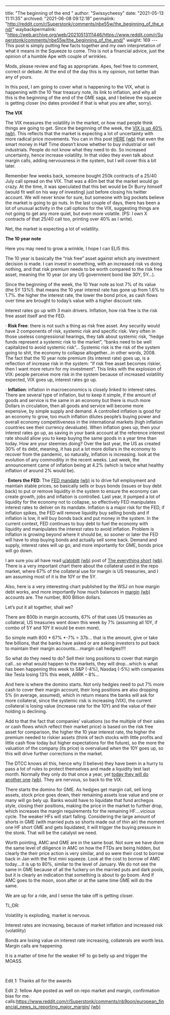 ---
title: "The beginning of the end "
author: "Swissycheesy"
date: "2021-05-13 11:11:35"
archived: "2021-06-08 09:12:18"
permalink: "http://reddit.com/r/Superstonk/comments/nbe55w/the_beginning_of_the_end/"
waybackpermalink: "https://web.archive.org/web/20210513111446/https://www.reddit.com/r/Superstonk/comments/nbe55w/the_beginning_of_the_end/"
weight: 169
---This post is simply putting few facts together and my own interpretation of what it means in the Squeeze to come. This is not a financial advice, just the opinion of a humble Ape with couple of wrinkles.


Mods, please review and flag as appropriate. Apes, feel free to comment, correct or debate. At the end of the day this is my opinion, not better than any of yours.


In this post, I am going to cover what is happening to the VIX, what is happening with the 10 Year treasury note, its link to inflation, and why all this is the beginning of the end of the GME saga, and I believe the squeeze is getting closer (no dates provided if that is what you are after, sorry).


**The VIX**


The VIX measures the volatility in the market, or how mad people think things are going to get. Since the beginning of the week, the [VIX is up 40%](https://finance.yahoo.com/quote/%5EVIX?p=%5eVIX&.tsrc=fin-srch) [(wb)](https://web.archive.org/web/20181025002413/https://finance.yahoo.com/quote/%5EVIX?p=^VIX&.tsrc=fin-srch). This reflects that the market is expecting a lot of uncertainty with more radical price movements. You can in this post [HERE](https://www.reddit.com/r/amcstock/comments/naucr8/did_i_hear_that_right_margin_call/) [(wb)](https://www.reddit.com/r/amcstock/comments/naucr8/did_i_hear_that_right_margin_call/) that even the smart money in Half Time doesn’t know whether to buy industrial or sell industrials. People do not know what they need to do. So increased uncertainty, hence increase volatility. In that video they even talk about margin calls, adding nervousness in the system, but I will cover this a bit later.


Remember few weeks back, someone bought 250k contracts of a 25/40 July call spread on the VIX. That was a 40m bet that the market would go crazy. At the time, it was speculated that this bet would be Dr Burry himself (would fit well on his way of investing) just before closing his twitter account. We will never know for sure, but someone with big pockets believe the market is going to go nuts. In the last couple of days, there has been a lot of unusual activity in the call options for the VIX, suggesting things are not going to get any more quiet, but even more volatile. (PS: I own X contracts of that 25/40 call too, printing over 40% as I write).


Net, the market is expecting a lot of volatility.


**The 10 year note**


Here you may need to grow a wrinkle, I hope I can ELI5 this.


The 10 year is basically the “risk free” asset against which any investment decision is made. I can invest in something, with an increased risk vs doing nothing, and that risk premium needs to be worth compared to the risk free asset, meaning the 10 year (or any US government bond like 30Y, 5Y…).


Since the beginning of the week, the 10 Year note as lost 7% of its value (the 5Y 13%!). that means the 10 year interest rate has gone up from 1.6% to 1.7%. the higher the interest rate, the lower the bond price, as cash flows over time are brought to today’s value with a higher discount rate.


Interest rates go up with 3 main drivers. Inflation, how risk free is the risk free asset itself and the FED.


· **Risk Free**: there is not such a thing as risk free asset. Any security would have 2 components of risk, systemic risk and specific risk. Very often in those useless congressional hearings, they talk about systemic risk, “hedge funds represent a systemic risk to the market”, “banks need to be well capitalized to avoid systemic risk”... Systemic risk is the risk of the system going to shit, the economy to collapse altogether…in other words, 2008. The fact that the 10 year note premium (its interest rate) goes up, is a reflection of increase risk in the system: “if risk free asset becomes riskier, then I want more return for my investment”. This links with the explosion of VIX: people perceive more risk in the system because of increased volatility expected, VIX goes up, interest rates go up.


· **Inflation**: inflation in macroeconomics is closely linked to interest rates. There are several type of inflation, but to keep it simple, if the amount of goods and service is the same in an economy but there is much more Dollars in circulation, then all goods and service will become more expensive, by simple supply and demand. A controlled inflation is good for an economy to grow, too much inflation dilutes people’s buying power and overall economy competitiveness in the international markets (high inflation countries see their currency devaluate). When inflation goes up, then your interest rates go up, as saving in your bank account at the reference interest rate should allow you to keep buying the same goods in a year time than today. How are your steemies doing? Over the last year, the US as created 30% of its debt, meaning, it has put a lot more dollars in the economy to recover from the pandemic, so naturally, inflation is increasing. look at the evolution of any commoditiy in the recent weeks. Last week, the announcement came of inflation being at 4.2% (which is twice what healthy inflation of around 2% would be).


· **Enters the FED**: The [FED mandate](https://www.richmondfed.org/publications/research/economic_brief/2011/eb_11-12) [(wb)](https://web.archive.org/web/20210514182430/https://www.richmondfed.org/publications/research/economic_brief/2011/eb_11-12) is to drive full employment and maintain stable prices, so basically sells or buys bonds (issues or buy debt back) to put or remove liquidity in the system to ensure the economy can create growth, jobs and inflation is controlled. Last year, it pumped a lot of liquidity for the economy not to collapse, so effectively FED manipulates interest rates to deliver on its mandate. Inflation is a major risk for the FED, if inflation spikes, the FED will remove liquidity buy selling bonds and if inflation is low, it will buy bonds back and put money in the system. In the current context, FED continues to buy debt to fuel the economy with liquidity and manipulates the interest rates to avoid inflation. Problem is inflation is growing beyond where it should be, so sooner or later the FED will have to stop buying bonds and actually sell some back. Demand and supply, interest rates will up go, and more importantly for GME, bonds price will go down.


I am sure you all have read [u/atobitt](https://www.reddit.com/user/atobitt/) [(wb)](https://web.archive.org/web/20210421100524/https://www.reddit.com/user/atobitt/) post of [The everything short](https://www.reddit.com/r/GME/comments/mgucv2/the_everything_short/) [(wb)](https://web.archive.org/web/20210421071946/https://www.reddit.com/r/GME/comments/mgucv2/the_everything_short/). There is a very important chart there about the collateral used in the repo market, where 67% of the collateral use for margin is US treasuries, and I am assuming most of it is the 10Y or the 5Y.


Also, here is a very interesting chart published by the WSJ on how margin debt works, and more importantly how much balances in [margin](https://www.wsj.com/articles/how-margin-debt-works-11615136400) [(wb)](https://web.archive.org/web/20210513091709/https://www.wsj.com/articles/how-margin-debt-works-11615136400) accounts are. The number, 800 Billion dollars.


Let’s put it all together, shall we?


There are 800b in margin accounts, 67% of that uses US treasuries as collateral, US treasuries went down this week by 7% (assuming all 10Y, if combo of 5Y and 10Y it would be even more).


So simple math 800 * 67% *-7% = 37b… that is the amount, give or take few billions, that the banks have asked or are asking investors to put back to maintain their margin accounts….margin call hedgies!!!!


So what do they need to do? Sell their long positions to cover that margin call…so what would happen to the markets, they will drop…which is what has been happening this week to S&P (-4%), Nasdaq (-5%) with companies like Tesla losing 13% this week, ARRK – 8%...


And here is where the domino starts. Not only hedgies need to put 7% more cash to cover their margin account, their long positions are also dropping 5% (in average, assumed), which in return means the banks will ask for more collateral, since the systemic risk is increasing (VIX), the current collateral is losing value (increase rate for the 10Y) and the value of their holding is declining.


Add to that the fact that companies’ valuations (so the multiple of their sales or cash flows which reflect their market price) is based on the risk free asset for comparison, the higher the 10 year interest rate, the higher the premium needed to riskier assets (think of tech stocks with little profits and little cash flow today but higher expectations for the future), so the more the valuation of the company (its price) is overvalued when the 10Y goes up, so this will drive further corrections in the market.


The DTCC knows all this, hence why (I believe) they have been in a hurry to pass a lot of rules to protect themselves and made a liquidity test last month. Normally they only do that once a year, yet [today they will do another one](https://www.reddit.com/r/GME/comments/n8s41o/dtcc_doing_another_liquidity_test_wasnt_the_last/) [(wb)](https://web.archive.org/web/20210510020545/https://i.redd.it/uqkek1upz6y61.jpg). They are nervous, so back to the VIX.


There starts the domino for GME. As hedgies get margin call, sell long assets, stock price goes down, their remaining assets lose value and one or many will go bely up. Banks would have to liquidate that fund archegos style, closing their positions, making the price in the market to further drop, which increases the margin requirements for the remaining HF….vicious cycle. The weaker HFs will start falling. Considering the large amount of shorts in GME (with married puts so shorts made out of thin air) the moment one HF short GME and gets liquidated, it will trigger the buying pressure in the stonk. That will be the catalyst we need.


Worth pointing, AMC and GME are in the same boat. Not sure we have done the same level of diligence in AMC on how the FTDs are being hidden, but clearly the their price action is very similar, and so were their cost to borrow back in Jan with the first mini squeeze. Look at the cost to borrow of AMC today….it is up to 80%, similar to the level of January. We do not see the same in GME because of all the fuckery on the married puts and dark pools, but it is clearly an indication that something is about to go boom. And if AMC goes to the moon, soon after or at the same time GME will do the same.


We are up for a ride, and I sense the take off is getting closer.


TL;DR:


Volatility is exploding, market is nervous.


Interest rates are increasing, because of market inflation and increased risk (volatility)


Bonds are losing value on interest rate increasing, collaterals are worth less. Margin calls are happening.


It is a matter of time for the weaker HF to go belly up and trigger the MOASS.


​


Edit 1: Thanks all for the awards


Edit 2: fellow Ape posted as well on repo market and margin, confirmation bias for me. calls:<https://www.reddit.com/r/Superstonk/comments/nb9pon/european_financial_news_is_reporting_major_margin/> [(wb)](https://web.archive.org/web/20210513130104/https://www.reddit.com/r/Superstonk/comments/nb9pon/european_financial_news_is_reporting_major_margin/)

